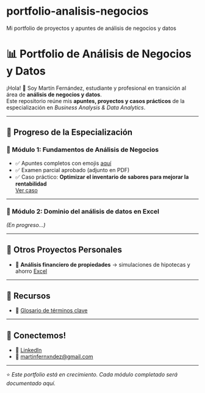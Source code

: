 # portfolio-analisis-negocios
Mi portfolio de proyectos y apuntes de análisis de negocios y datos
# 📊 Portfolio de Análisis de Negocios y Datos

¡Hola! 👋 Soy Martín Fernández, estudiante y profesional en transición al área de **análisis de negocios y datos**.  
Este repositorio reúne mis **apuntes, proyectos y casos prácticos** de la especialización en *Business Analysis & Data Analytics*.  

---

## 🚀 Progreso de la Especialización

### 📘 Módulo 1: Fundamentos de Análisis de Negocios
- ✅ Apuntes completos con emojis [aquí](./modulo-1/apuntes/modulo1_apuntes.md)
- ✅ Examen parcial aprobado (adjunto en PDF)
- ✅ Caso práctico: **Optimizar el inventario de sabores para mejorar la rentabilidad**  
  [Ver caso](./modulo-1/practicas/caso_happy_hat.md)

---

### 📘 Módulo 2: Dominio del análisis de datos en Excel
*(En progreso...)*

---

## 📂 Otros Proyectos Personales
- 🏡 **Análisis financiero de propiedades** → simulaciones de hipotecas y ahorro [Excel](./proyectos-personales/analisis_inmobiliario.xlsx)  

---

## 📖 Recursos
- 📑 [Glosario de términos clave](./recursos/glosario.md)  

---

## 🤝 Conectemos!
- 💼 [LinkedIn](https://ar.linkedin/in/martinfernxndez)  
- 📧 martinfernxndez@gmail.com  

---
⭐ *Este portfolio está en crecimiento. Cada módulo completado será documentado aquí.*
